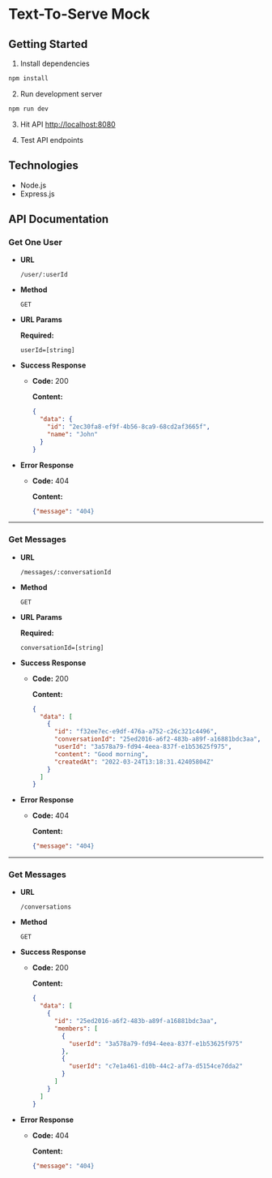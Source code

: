 # Text-To-Serve Mock

## Getting Started

1. Install dependencies

```bash
npm install
```

2. Run development server

```bash
npm run dev
```

3. Hit API [http://localhost:8080](http://localhost:8080)

4. Test API endpoints

## Technologies

- Node.js
- Express.js

## API Documentation

### Get One User

- **URL**

  `/user/:userId`

- **Method**

  `GET`

- **URL Params**

  **Required:**

  `userId=[string]`

- **Success Response**

  - **Code:** 200

    **Content:**

    ```json
    {
      "data": {
        "id": "2ec30fa8-ef9f-4b56-8ca9-68cd2af3665f",
        "name": "John"
      }
    }
    ```

- **Error Response**

  - **Code:** 404

    **Content:**

    ```json
    {"message": "404}
    ```

---

### Get Messages

- **URL**

  `/messages/:conversationId`

- **Method**

  `GET`

- **URL Params**

  **Required:**

  `conversationId=[string]`

- **Success Response**

  - **Code:** 200

    **Content:**

    ```json
    {
      "data": [
        {
          "id": "f32ee7ec-e9df-476a-a752-c26c321c4496",
          "conversationId": "25ed2016-a6f2-483b-a89f-a16881bdc3aa",
          "userId": "3a578a79-fd94-4eea-837f-e1b53625f975",
          "content": "Good morning",
          "createdAt": "2022-03-24T13:18:31.42405804Z"
        }
      ]
    }
    ```

- **Error Response**

  - **Code:** 404

    **Content:**

    ```json
    {"message": "404}
    ```

---

### Get Messages

- **URL**

  `/conversations`

- **Method**

  `GET`

- **Success Response**

  - **Code:** 200

    **Content:**

    ```json
    {
      "data": [
        {
          "id": "25ed2016-a6f2-483b-a89f-a16881bdc3aa",
          "members": [
            {
              "userId": "3a578a79-fd94-4eea-837f-e1b53625f975"
            },
            {
              "userId": "c7e1a461-d10b-44c2-af7a-d5154ce7dda2"
            }
          ]
        }
      ]
    }
    ```

- **Error Response**

  - **Code:** 404

    **Content:**

    ```json
    {"message": "404}
    ```

